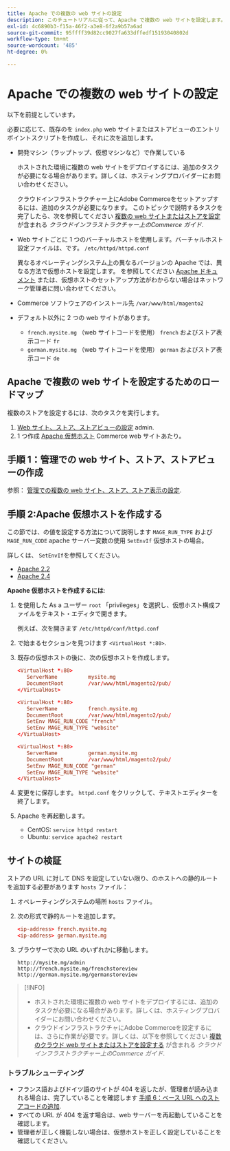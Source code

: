 ```yaml
---
title: Apache での複数の web サイトの設定
description: このチュートリアルに従って、Apache で複数の web サイトを設定します。
exl-id: 4c6890b3-f15a-46f2-a3e8-6f2a9b57a6ad
source-git-commit: 95ffff39d82cc9027fa633dffedf15193040802d
workflow-type: tm+mt
source-wordcount: '485'
ht-degree: 0%

---
```


# Apache での複数の web サイトの設定

以下を前提としています。

必要に応じて、既存のを `index.php` web サイトまたはストアビューのエントリポイントスクリプトを作成し、それに次を追加します。

- 開発マシン（ラップトップ、仮想マシンなど）で作業している

  ホストされた環境に複数の web サイトをデプロイするには、追加のタスクが必要になる場合があります。詳しくは、ホスティングプロバイダーにお問い合わせください。

  クラウドインフラストラクチャー上にAdobe Commerceをセットアップするには、追加のタスクが必要になります。 このトピックで説明するタスクを完了したら、次を参照してください [複数の web サイトまたはストアを設定](https://experienceleague.adobe.com/docs/commerce-cloud-service/user-guide/configure-store/multiple-sites.html) が含まれる _クラウドインフラストラクチャー上のCommerce ガイド_.

- Web サイトごとに 1 つのバーチャルホストを使用します。バーチャルホスト設定ファイルは、です。 `/etc/httpd/httpd.conf`

  異なるオペレーティングシステム上の異なるバージョンの Apache では、異なる方法で仮想ホストを設定します。 を参照してください [Apache ドキュメント](https://httpd.apache.org/docs/2.4/vhosts) または、仮想ホストのセットアップ方法がわからない場合はネットワーク管理者に問い合わせてください。

- Commerce ソフトウェアのインストール先 `/var/www/html/magento2`
- デフォルト以外に 2 つの web サイトがあります。

   - `french.mysite.mg` （web サイトコードを使用） `french` およびストア表示コード `fr`
   - `german.mysite.mg` （web サイトコードを使用） `german` およびストア表示コード `de`

## Apache で複数の web サイトを設定するためのロードマップ

複数のストアを設定するには、次のタスクを実行します。

1. [Web サイト、ストア、ストアビューの設定](ms-admin.md) admin.
1. 1 つ作成 [Apache 仮想ホスト](#step-2-create-apache-virtual-hosts) Commerce web サイトあたり。

## 手順 1：管理での web サイト、ストア、ストアビューの作成

参照： [管理での複数の web サイト、ストア、ストア表示の設定](ms-admin.md).

## 手順 2:Apache 仮想ホストを作成する

この節では、の値を設定する方法について説明します `MAGE_RUN_TYPE` および `MAGE_RUN_CODE` apache サーバー変数の使用 `SetEnvIf` 仮想ホストの場合。

詳しくは、 `SetEnvIf`を参照してください。

- [Apache 2.2](https://httpd.apache.org/docs/2.2/mod/mod_setenvif.html)
- [Apache 2.4](https://httpd.apache.org/docs/2.4/mod/mod_setenvif.html)

**Apache 仮想ホストを作成するには**:

1. を使用した As a ユーザー `root` 「privileges」を選択し、仮想ホスト構成ファイルをテキスト・エディタで開きます。

   例えば、次を開きます `/etc/httpd/conf/httpd.conf`

1. で始まるセクションを見つけます `<VirtualHost *:80>`.
1. 既存の仮想ホストの後に、次の仮想ホストを作成します。

   ```conf
   <VirtualHost *:80>
      ServerName          mysite.mg
      DocumentRoot        /var/www/html/magento2/pub/
   </VirtualHost>
   
   <VirtualHost *:80>
      ServerName          french.mysite.mg
      DocumentRoot        /var/www/html/magento2/pub/
      SetEnv MAGE_RUN_CODE "french"
      SetEnv MAGE_RUN_TYPE "website"
   </VirtualHost>
   
   <VirtualHost *:80>
      ServerName          german.mysite.mg
      DocumentRoot        /var/www/html/magento2/pub/
      SetEnv MAGE_RUN_CODE "german"
      SetEnv MAGE_RUN_TYPE "website"
   </VirtualHost>
   ```

1. 変更をに保存します。 `httpd.conf` をクリックして、テキストエディターを終了します。
1. Apache を再起動します。

   - CentOS: `service httpd restart`
   - Ubuntu: `service apache2 restart`

## サイトの検証

ストアの URL に対して DNS を設定していない限り、のホストへの静的ルートを追加する必要があります `hosts` ファイル：

1. オペレーティングシステムの場所 `hosts` ファイル。
1. 次の形式で静的ルートを追加します。

   ```conf
   <ip-address> french.mysite.mg
   <ip-address> german.mysite.mg
   ```

1. ブラウザーで次の URL のいずれかに移動します。

   ```http
   http://mysite.mg/admin
   http://french.mysite.mg/frenchstoreview
   http://german.mysite.mg/germanstoreview
   ```

>[!INFO]
>
>- ホストされた環境に複数の web サイトをデプロイするには、追加のタスクが必要になる場合があります。詳しくは、ホスティングプロバイダーにお問い合わせください。
>- クラウドインフラストラクチャにAdobe Commerceを設定するには、さらに作業が必要です。詳しくは、以下を参照してください [複数のクラウド web サイトまたはストアを設定する](https://experienceleague.adobe.com/docs/commerce-cloud-service/user-guide/configure-store/multiple-sites.html) が含まれる _クラウドインフラストラクチャー上のCommerce ガイド_.

### トラブルシューティング

- フランス語およびドイツ語のサイトが 404 を返したが、管理者が読み込まれる場合は、完了していることを確認します [手順 6：ベース URL へのストアコードの追加](ms-admin.md#step-6-add-the-store-code-to-the-base-url).
- すべての URL が 404 を返す場合は、web サーバーを再起動していることを確認します。
- 管理者が正しく機能しない場合は、仮想ホストを正しく設定していることを確認してください。
